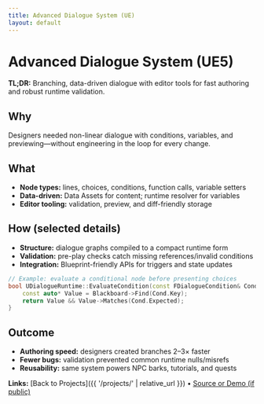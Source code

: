 ```yaml
---
title: Advanced Dialogue System (UE)
layout: default
---
```


# Advanced Dialogue System (UE5)

**TL;DR:** Branching, data-driven dialogue with editor tools for fast authoring and robust runtime validation.

## Why
Designers needed non-linear dialogue with conditions, variables, and previewing—without engineering in the loop for every change.

## What
- **Node types:** lines, choices, conditions, function calls, variable setters
- **Data-driven:** Data Assets for content; runtime resolver for variables
- **Editor tooling:** validation, preview, and diff-friendly storage

## How (selected details)
- **Structure:** dialogue graphs compiled to a compact runtime form
- **Validation:** pre-play checks catch missing references/invalid conditions
- **Integration:** Blueprint-friendly APIs for triggers and state updates

```cpp
// Example: evaluate a conditional node before presenting choices
bool UDialogueRuntime::EvaluateCondition(const FDialogueCondition& Cond) const {
    const auto* Value = Blackboard->Find(Cond.Key);
    return Value && Value->Matches(Cond.Expected);
}
```

## Outcome

* **Authoring speed:** designers created branches 2–3× faster
* **Fewer bugs:** validation prevented common runtime nulls/misrefs
* **Reusability:** same system powers NPC barks, tutorials, and quests

**Links:** [Back to Projects]({{ '/projects/' | relative_url }}) • [Source or Demo (if public)](https://example.com)
